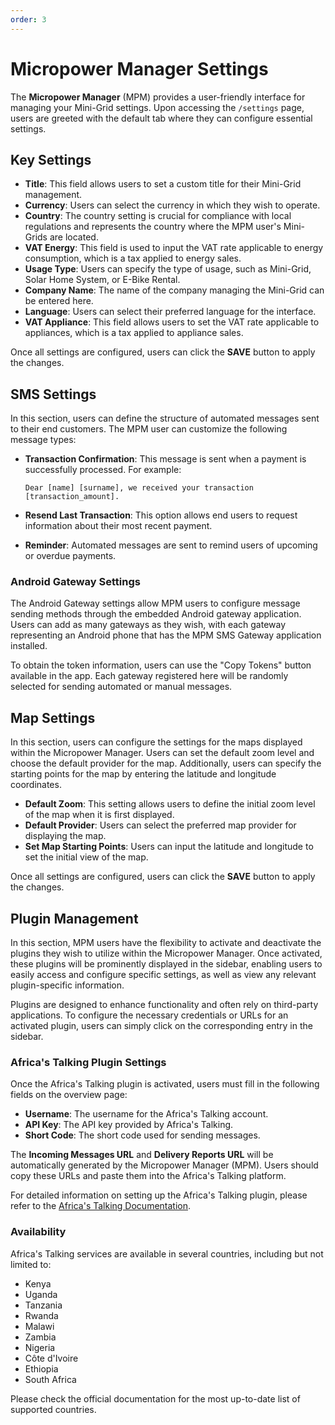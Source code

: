 ```yaml
---
order: 3
---
```


# Micropower Manager Settings

The **Micropower Manager** (MPM) provides a user-friendly interface for managing your Mini-Grid settings. Upon accessing the `/settings` page, users are greeted with the default tab where they can configure essential settings.

## Key Settings

- **Title**: This field allows users to set a custom title for their Mini-Grid management.
- **Currency**: Users can select the currency in which they wish to operate.
- **Country**: The country setting is crucial for compliance with local regulations and represents the country where the MPM user's Mini-Grids are located.
- **VAT Energy**: This field is used to input the VAT rate applicable to energy consumption, which is a tax applied to energy sales.
- **Usage Type**: Users can specify the type of usage, such as Mini-Grid, Solar Home System, or E-Bike Rental.
- **Company Name**: The name of the company managing the Mini-Grid can be entered here.
- **Language**: Users can select their preferred language for the interface.
- **VAT Appliance**: This field allows users to set the VAT rate applicable to appliances, which is a tax applied to appliance sales.

Once all settings are configured, users can click the **SAVE** button to apply the changes.

## SMS Settings

In this section, users can define the structure of automated messages sent to their end customers. The MPM user can customize the following message types:

- **Transaction Confirmation**: This message is sent when a payment is successfully processed. For example:

  ```plaintext
  Dear [name] [surname], we received your transaction [transaction_amount].
  ```

- **Resend Last Transaction**: This option allows end users to request information about their most recent payment.

- **Reminder**: Automated messages are sent to remind users of upcoming or overdue payments.

### Android Gateway Settings

The Android Gateway settings allow MPM users to configure message sending methods through the embedded Android gateway application. Users can add as many gateways as they wish, with each gateway representing an Android phone that has the MPM SMS Gateway application installed.

To obtain the token information, users can use the "Copy Tokens" button available in the app. Each gateway registered here will be randomly selected for sending automated or manual messages.

## Map Settings

In this section, users can configure the settings for the maps displayed within the Micropower Manager. Users can set the default zoom level and choose the default provider for the map. Additionally, users can specify the starting points for the map by entering the latitude and longitude coordinates.

- **Default Zoom**: This setting allows users to define the initial zoom level of the map when it is first displayed.
- **Default Provider**: Users can select the preferred map provider for displaying the map.
- **Set Map Starting Points**: Users can input the latitude and longitude to set the initial view of the map.

Once all settings are configured, users can click the **SAVE** button to apply the changes.

## Plugin Management

In this section, MPM users have the flexibility to activate and deactivate the plugins they wish to utilize within the Micropower Manager. Once activated, these plugins will be prominently displayed in the sidebar, enabling users to easily access and configure specific settings, as well as view any relevant plugin-specific information.

Plugins are designed to enhance functionality and often rely on third-party applications. To configure the necessary credentials or URLs for an activated plugin, users can simply click on the corresponding entry in the sidebar.

### Africa's Talking Plugin Settings

Once the Africa's Talking plugin is activated, users must fill in the following fields on the overview page:

- **Username**: The username for the Africa's Talking account.
- **API Key**: The API key provided by Africa's Talking.
- **Short Code**: The short code used for sending messages.

The **Incoming Messages URL** and **Delivery Reports URL** will be automatically generated by the Micropower Manager (MPM). Users should copy these URLs and paste them into the Africa's Talking platform.

For detailed information on setting up the Africa's Talking plugin, please refer to the [Africa's Talking Documentation](https://developers.africastalking.com/tutorials?products=sms).

### Availability

Africa's Talking services are available in several countries, including but not limited to:

- Kenya
- Uganda
- Tanzania
- Rwanda
- Malawi
- Zambia
- Nigeria
- Côte d'Ivoire
- Ethiopia
- South Africa

Please check the official documentation for the most up-to-date list of supported countries.
